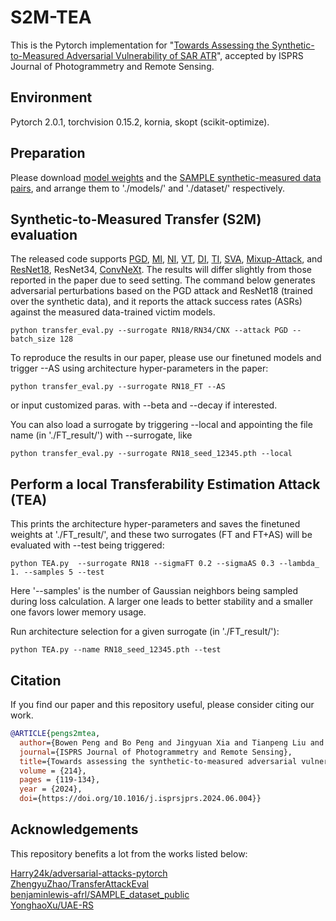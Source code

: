 # S2M-TEA

This is the Pytorch implementation for "[Towards Assessing the Synthetic-to-Measured Adversarial Vulnerability of SAR ATR]([https://arxiv.org/abs/2401.17038](https://www.sciencedirect.com/science/article/pii/S092427162400234X))", accepted by ISPRS Journal of Photogrammetry and Remote Sensing.  <br>

## Environment

Pytorch 2.0.1, torchvision 0.15.2, kornia, skopt (scikit-optimize). <br>

## Preparation

Please download [model weights](https://pan.baidu.com/s/1-Ktj6wdxcGZ5BdSRZDZQ1Q?pwd=5631) and the [SAMPLE synthetic-measured data pairs](https://pan.baidu.com/s/11RNkx0ArmktF-pVY829y0Q?pwd=5631), and arrange them to './models/' and './dataset/' respectively. <br>


## Synthetic-to-Measured Transfer (S2M) evaluation
The released code supports [PGD](https://arxiv.org/abs/1706.06083), [MI](https://openaccess.thecvf.com/content_cvpr_2018/html/Dong_Boosting_Adversarial_Attacks_CVPR_2018_paper.html), [NI](https://arxiv.org/abs/1908.06281), [VT](https://openaccess.thecvf.com/content/CVPR2021/html/Wang_Enhancing_the_Transferability_of_Adversarial_Attacks_Through_Variance_Tuning_CVPR_2021_paper.html), [DI](https://openaccess.thecvf.com/content_CVPR_2019/html/Xie_Improving_Transferability_of_Adversarial_Examples_With_Input_Diversity_CVPR_2019_paper.html), [TI](https://openaccess.thecvf.com/content_CVPR_2019/html/Dong_Evading_Defenses_to_Transferable_Adversarial_Examples_by_Translation-Invariant_Attacks_CVPR_2019_paper.html), [SVA](https://ieeexplore.ieee.org/abstract/document/9800917), [Mixup-Attack](https://ieeexplore.ieee.org/abstract/document/9726211), and [ResNet18](https://openaccess.thecvf.com/content_cvpr_2016/html/He_Deep_Residual_Learning_CVPR_2016_paper.html), ResNet34, [ConvNeXt](https://openaccess.thecvf.com/content/CVPR2022/html/Liu_A_ConvNet_for_the_2020s_CVPR_2022_paper.html).
The results will differ slightly from those reported in the paper due to seed setting. The command below generates adversarial perturbations based on the PGD attack and ResNet18 (trained over the synthetic data), and it reports the attack success rates (ASRs) against the measured data-trained victim models.
```
python transfer_eval.py --surrogate RN18/RN34/CNX --attack PGD --batch_size 128 
```

To reproduce the results in our paper, please use our finetuned models and trigger --AS using architecture hyper-parameters in the paper:
```
python transfer_eval.py --surrogate RN18_FT --AS
```
or input customized paras. with --beta and --decay if interested.

You can also load a surrogate by triggering --local and appointing the file name (in './FT_result/') with --surrogate, like
```
python transfer_eval.py --surrogate RN18_seed_12345.pth --local
```


## Perform a local Transferability Estimation Attack (TEA)

This prints the architecture hyper-parameters and saves the finetuned weights at './FT_result/', and these two surrogates (FT and FT+AS) will be evaluated with --test being triggered:
```
python TEA.py  --surrogate RN18 --sigmaFT 0.2 --sigmaAS 0.3 --lambda_ 1. --samples 5 --test
```
Here '--samples' is the number of Gaussian neighbors being sampled during loss calculation.  A larger one leads to better stability and a smaller one favors lower memory usage.

Run architecture selection for a given surrogate (in './FT_result/'):
```
python TEA.py --name RN18_seed_12345.pth --test
```

## Citation
If you find our paper and this repository useful, please consider citing our work.
```bibtex
@ARTICLE{pengs2mtea,
  author={Bowen Peng and Bo Peng and Jingyuan Xia and Tianpeng Liu and Yongxiang Liu and Li Liu},
  journal={ISPRS Journal of Photogrammetry and Remote Sensing}, 
  title={Towards assessing the synthetic-to-measured adversarial vulnerability of SAR ATR}, 
  volume = {214},
  pages = {119-134},
  year = {2024},
  doi={https://doi.org/10.1016/j.isprsjprs.2024.06.004}}
```

## Acknowledgements

This repository benefits a lot from the works listed below:

[Harry24k/adversarial-attacks-pytorch](https://github.com/Harry24k/adversarial-attacks-pytorch) <br>
[ZhengyuZhao/TransferAttackEval](https://github.com/ZhengyuZhao/TransferAttackEval)<br>
[benjaminlewis-afrl/SAMPLE_dataset_public](https://github.com/benjaminlewis-afrl/SAMPLE_dataset_public)<br>
[YonghaoXu/UAE-RS](https://github.com/YonghaoXu/UAE-RS)

